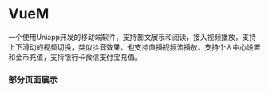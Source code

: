 # VueM
一个使用Uniapp开发的移动端软件，支持图文展示和阅读，接入视频播放，支持上下滑动的视频切换，类似抖音效果。也支持直播视频流播放。支持个人中心设置和金币充值，支持银行卡微信支付宝充值。

### 部分页面展示
<img src="https://cdn.staticaly.com/gh/1024huijia/QingChunMeizi@master/20230911/vuem.1uod5h1odnp.webp" alt="">
